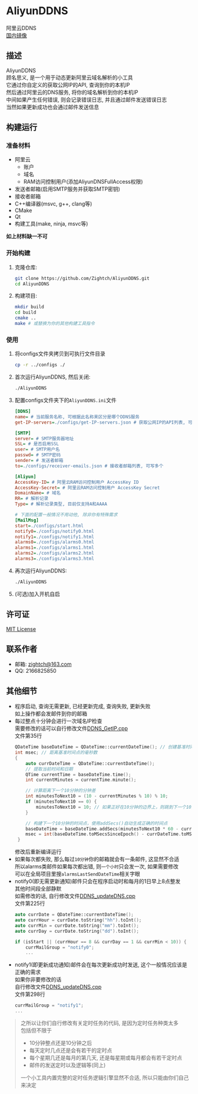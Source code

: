 # AliyunDDNS
阿里云DDNS  
[国内镜像](https://sxjc1.staticplant.top:4006/Zightch/AliyunDDNS)

## 描述
AliyunDDNS  
顾名思义, 是一个用于动态更新阿里云域名解析的小工具  
它通过你自定义的获取公网IP的API, 查询到你的本机IP  
然后通过阿里云的DNS服务, 将你的域名解析到你的本机IP  
中间如果产生任何错误, 则会记录错误日志, 并且通过邮件发送错误日志  
当然如果更新成功也会通过邮件发送信息

## 构建运行
### 准备材料
* 阿里云
   * 账户
   * 域名
   * RAM访问控制用户(添加AliyunDNSFullAccess权限)
* 发送者邮箱(启用SMTP服务并获取SMTP密钥)
* 接收者邮箱
* C++编译器(msvc, g++, clang等)
* CMake
* Qt
* 构建工具(make, ninja, msvc等)

**如上材料缺一不可**

### 开始构建
1. 克隆仓库:
   ```bash
   git clone https://github.com/Zightch/AliyunDDNS.git
   cd AliyunDDNS
   ```

2. 构建项目:
   ```bash
   mkdir build
   cd build
   cmake ..
   make # 或替换为你的其他构建工具指令
   ```

### 使用
1. 将configs文件夹拷贝到可执行文件目录
   ```bash
   cp -r ../configs ./
   ```
2. 首次运行AliyunDDNS, 然后关闭:
   ```bash
   ./AliyunDDNS
   ```
3. 配置configs文件夹下的`AliyunDDNS.ini`文件
   ```ini
   [DDNS]
   name= # 当前服务名称, 可根据此名称来区分是哪个DDNS服务
   get-IP-servers=./configs/get-IP-servers.json # 获取公网IP的API列表, 可写多个

   [SMTP]
   server= # SMTP服务器地址
   SSL= # 是否启用SSL
   user= # SMTP用户名
   passwd= # SMTP密码
   sender= # 发送者邮箱
   to=./configs/receiver-emails.json # 接收者邮箱列表, 可写多个

   [Aliyun]
   AccessKey-ID= # 阿里云RAM访问控制用户 AccessKey ID
   AccessKey-Secret= # 阿里云RAM访问控制用户 AccessKey Secret
   DomainName= # 域名
   RR= # 解析记录
   Type= # 解析记录类型, 目前仅支持A和AAAA

   # 下面的配置一般情况不用动他, 除非你有特殊需求
   [MailMsg]
   start=./configs/start.html
   notify0=./configs/notify0.html
   notify1=./configs/notify1.html
   alarms0=./configs/alarms0.html
   alarms1=./configs/alarms1.html
   alarms2=./configs/alarms2.html
   alarms3=./configs/alarms3.html
   ```
4. 再次运行AliyunDDNS:
   ```bash
   ./AliyunDDNS
   ```
5. (可选)加入开机自启

## 许可证
[MIT License](LICENSE)

## 联系作者
* 邮箱: zightch@163.com
* QQ: 2166825850

## 其他细节
* 程序启动, 查询无需更新, 已经更新完成, 查询失败, 更新失败  
  如上操作都会发邮件到你的邮箱
* 每过整点十分钟会进行一次域名IP检查  
  需要修改的话可以自行修改文件[DDNS_GetIP.cpp](DDNS/DDNS_GetIP.cpp)  
  文件第35行
  ```c++
  QDateTime baseDateTime = QDateTime::currentDateTime(); // 创建基准时间点
  int msec; // 距离基准时间点的毫秒数
  {
      auto currDateTime = QDateTime::currentDateTime();
      // 提取当前时间和日期
      QTime currentTime = baseDateTime.time();
      int currentMinutes = currentTime.minute();

      // 计算距离下一个10分钟的分钟差
      int minutesToNext10 = (10 - currentMinutes % 10) % 10;
      if (minutesToNext10 == 0) {
          minutesToNext10 = 10; // 如果正好在10分钟的边界上，则跳到下一个10分钟
      }

      // 构建下一个10分钟的时间点，使用addSecs()自动生成正确的时间点
      baseDateTime = baseDateTime.addSecs(minutesToNext10 * 60 - currentTime.second() - currentTime.msec() / 1000);
      msec = int(baseDateTime.toMSecsSinceEpoch() - currDateTime.toMSecsSinceEpoch());
   }
  ```
  修改后重新编译运行
* 如果每次都失败, 那么每过`10分钟`你的邮箱就会有一条邮件, 这显然不合适  
  所以alarms类邮件如果每次都出错, 则`一个小时`只会发一次, 如果需要修改  
  可以在全局项目里搜`alarmsLastSendDateTime`相关字眼
* notify0(即无需更新通知)邮件只会在程序启动时和每月的1日早上8点整发  
  其他时间段全部静默  
  如需修改的话, 自行修改文件[DDNS_updateDNS.cpp](DDNS/DDNS_updateDNS.cpp)  
  文件第225行
  ```c++
  auto currDate = QDateTime::currentDateTime();
  auto currHour = currDate.toString("hh").toInt();
  auto currMin = currDate.toString("mm").toInt();
  auto currDay = currDate.toString("dd").toInt();

  if (isStart || (currHour == 8 && currDay == 1 && currMin < 10)) {
      currMailGroup = "notify0";
      ...
  ```
* notify1(即更新成功通知)邮件会在每次更新成功时发送, 这个一般情况应该是正确的需求  
  如果你非要修改的话  
  自行修改文件[DDNS_updateDNS.cpp](DDNS/DDNS_updateDNS.cpp)  
  文件第298行
  ```c++
  currMailGroup = "notify1";
  ...
  ```

> 之所以让你们自行修改有关定时任务的代码, 是因为定时任务种类太多  
> 包括但不限于
> * 10分钟整点还是10分钟之后
> * 每天定时几点还是会有若干的定时点
> * 每个星期几还是每月的第几天, 还是每星期或每月都会有若干定时点
> * 邮件的发送定时以及逻辑等(同上)
> 
> 一个小工具内置完整的定时任务逻辑引擎显然不合适, 所以只能由你们自己来决定  
